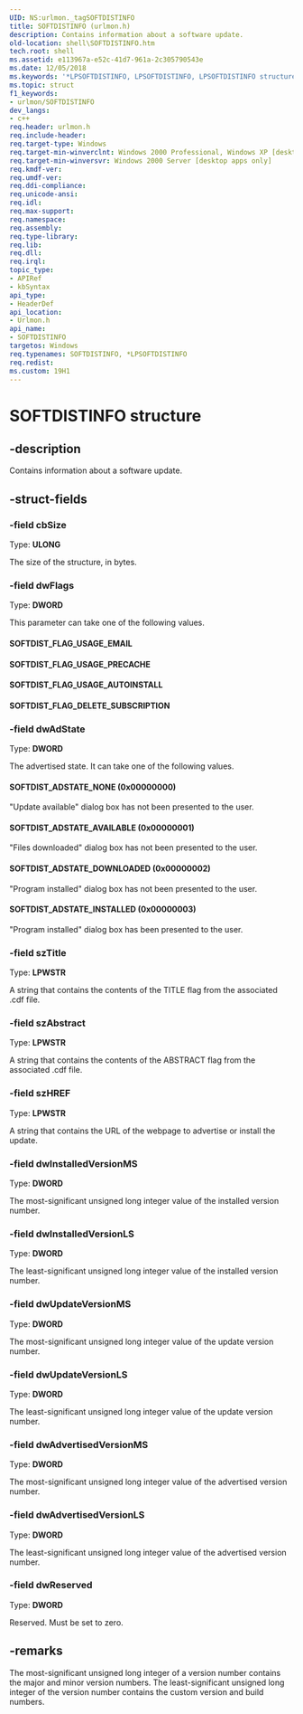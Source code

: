 ```yaml
---
UID: NS:urlmon._tagSOFTDISTINFO
title: SOFTDISTINFO (urlmon.h)
description: Contains information about a software update.
old-location: shell\SOFTDISTINFO.htm
tech.root: shell
ms.assetid: e113967a-e52c-41d7-961a-2c305790543e
ms.date: 12/05/2018
ms.keywords: '*LPSOFTDISTINFO, LPSOFTDISTINFO, LPSOFTDISTINFO structure pointer [Windows Shell], SOFTDISTINFO, SOFTDISTINFO structure [Windows Shell], SOFTDIST_ADSTATE_AVAILABLE (0x00000001), SOFTDIST_ADSTATE_DOWNLOADED (0x00000002), SOFTDIST_ADSTATE_INSTALLED (0x00000003), SOFTDIST_ADSTATE_NONE (0x00000000), SOFTDIST_FLAG_DELETE_SUBSCRIPTION, SOFTDIST_FLAG_USAGE_AUTOINSTALL, SOFTDIST_FLAG_USAGE_EMAIL, SOFTDIST_FLAG_USAGE_PRECACHE, _win32_SOFTDISTINFO, shell.SOFTDISTINFO, urlmon/LPSOFTDISTINFO, urlmon/SOFTDISTINFO'
ms.topic: struct
f1_keywords:
- urlmon/SOFTDISTINFO
dev_langs:
- c++
req.header: urlmon.h
req.include-header: 
req.target-type: Windows
req.target-min-winverclnt: Windows 2000 Professional, Windows XP [desktop apps only]
req.target-min-winversvr: Windows 2000 Server [desktop apps only]
req.kmdf-ver: 
req.umdf-ver: 
req.ddi-compliance: 
req.unicode-ansi: 
req.idl: 
req.max-support: 
req.namespace: 
req.assembly: 
req.type-library: 
req.lib: 
req.dll: 
req.irql: 
topic_type:
- APIRef
- kbSyntax
api_type:
- HeaderDef
api_location:
- Urlmon.h
api_name:
- SOFTDISTINFO
targetos: Windows
req.typenames: SOFTDISTINFO, *LPSOFTDISTINFO
req.redist: 
ms.custom: 19H1
---
```


# SOFTDISTINFO structure


## -description


Contains information about a software update.


## -struct-fields




### -field cbSize

Type: <b>ULONG</b>

The size of the structure, in bytes.


### -field dwFlags

Type: <b>DWORD</b>

This parameter can take one of the following values.



#### SOFTDIST_FLAG_USAGE_EMAIL



#### SOFTDIST_FLAG_USAGE_PRECACHE



#### SOFTDIST_FLAG_USAGE_AUTOINSTALL



#### SOFTDIST_FLAG_DELETE_SUBSCRIPTION


### -field dwAdState

Type: <b>DWORD</b>

The advertised state. It can take one of the following values.



#### SOFTDIST_ADSTATE_NONE (0x00000000)

"Update available" dialog box has not been presented to the user.



#### SOFTDIST_ADSTATE_AVAILABLE (0x00000001)

"Files downloaded" dialog box has not been presented to the user.



#### SOFTDIST_ADSTATE_DOWNLOADED (0x00000002)

"Program installed" dialog box has not been presented to the user.



#### SOFTDIST_ADSTATE_INSTALLED (0x00000003)

"Program installed" dialog box has been presented to the user.


### -field szTitle

Type: <b>LPWSTR</b>

A string that contains the contents of the TITLE flag from the associated .cdf file.


### -field szAbstract

Type: <b>LPWSTR</b>

A string that contains the contents of the ABSTRACT flag from the associated .cdf file.


### -field szHREF

Type: <b>LPWSTR</b>

A string that contains the URL of the webpage to advertise or install the update.


### -field dwInstalledVersionMS

Type: <b>DWORD</b>

The most-significant unsigned long integer value of the installed version number.


### -field dwInstalledVersionLS

Type: <b>DWORD</b>

The least-significant unsigned long integer value of the installed version number.


### -field dwUpdateVersionMS

Type: <b>DWORD</b>

The most-significant unsigned long integer value of the update version number.


### -field dwUpdateVersionLS

Type: <b>DWORD</b>

The least-significant unsigned long integer value of the update version number.


### -field dwAdvertisedVersionMS

Type: <b>DWORD</b>

The most-significant unsigned long integer value of the advertised version number.


### -field dwAdvertisedVersionLS

Type: <b>DWORD</b>

The least-significant unsigned long integer value of the advertised version number.


### -field dwReserved

Type: <b>DWORD</b>

Reserved. Must be set to zero.


## -remarks



The most-significant unsigned long integer of a version number contains the major and minor version numbers. The least-significant unsigned long integer of the version number contains the custom version and build numbers.



